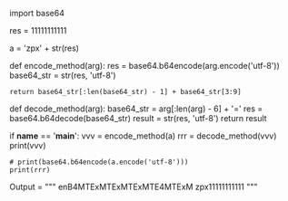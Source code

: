 

import base64


res = 11111111111

a = 'zpx' + str(res)


def encode_method(arg):
    res = base64.b64encode(arg.encode('utf-8'))
    base64_str = str(res, 'utf-8')

    return base64_str[:len(base64_str) - 1] + base64_str[3:9]


def decode_method(arg):
    base64_str = arg[:len(arg) - 6] + '='
    res = base64.b64decode(base64_str)
    result = str(res, 'utf-8')
    return result


if __name__ == '__main__':
    vvv = encode_method(a)
    rrr = decode_method(vvv)
    print(vvv)

    # print(base64.b64encode(a.encode('utf-8')))
    print(rrr)


Output = """
enB4MTExMTExMTExMTE4MTExM
zpx11111111111
"""
